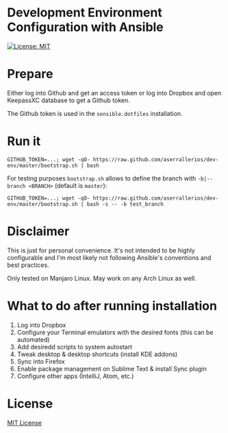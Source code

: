 Development Environment Configuration with Ansible
==================================================

[![License: MIT](https://img.shields.io/badge/license-MIT%20License-blue.svg)](https://raw.githubusercontent.com/aserrallerios/dev-env/master/LICENSE)

# Prepare

Either log into Github and get an access token or log into Dropbox and open KeepassXC database to get a Github token.

The Github token is used in the `sensible.dotfiles` installation.

# Run it

```shell
GITHUB_TOKEN=...; wget -qO- https://raw.github.com/aserrallerios/dev-env/master/bootstrap.sh | bash
```
For testing purposes `bootstrap.sh` allows to define the branch with `-b|--branch <BRANCH>` (default is `master`):
```shell
GITHUB_TOKEN=...; wget -qO- https://raw.github.com/aserrallerios/dev-env/master/bootstrap.sh | bash -s -- -b test_branch
```

# Disclaimer

This is just for personal convenience. It's not intended to be highly configurable and I'm most likely not following Ansible's conventions and best practices.

Only tested on Manjaro Linux. May work on any Arch Linux as well.

# What to do after running installation

1. Log into Dropbox
2. Configure your Terminal emulators with the desired fonts (this can be automated)
3. Add desiredd scripts to system autostart
4. Tweak desktop & desktop shortcuts (install KDE addons)
5. Sync into Firefox
6. Enable package management on Sublime Text & install Sync plugin
7. Configure other apps (IntelliJ, Atom, etc.)

# License

[MIT License](LICENSE)
